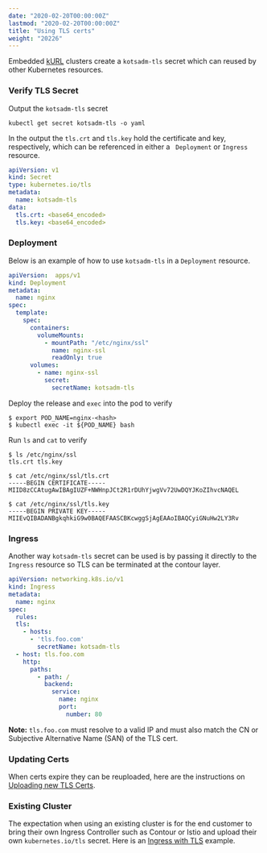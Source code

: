```yaml
---
date: "2020-02-20T00:00:00Z"
lastmod: "2020-02-20T00:00:00Z"
title: "Using TLS certs"
weight: "20226"
---
```


Embedded [kURL](https://kurl.sh) clusters create a `kotsadm-tls` secret which can reused by other Kubernetes resources.

### Verify TLS Secret

Output the `kotsadm-tls` secret

```shell
kubectl get secret kotsadm-tls -o yaml
```

In the output the `tls.crt` and `tls.key` hold the certificate and key, respectively, which can be referenced in either a ` Deployment` or `Ingress` resource.

```yaml
apiVersion: v1
kind: Secret
type: kubernetes.io/tls
metadata:
  name: kotsadm-tls
data:
  tls.crt: <base64_encoded>
  tls.key: <base64_encoded>
```

### Deployment

Below is an example of how to use `kotsadm-tls` in a `Deployment` resource.

```yaml
apiVersion:  apps/v1
kind: Deployment 
metadata:
  name: nginx
spec:
  template:
    spec:
      containers:
        volumeMounts:
          - mountPath: "/etc/nginx/ssl"
            name: nginx-ssl
            readOnly: true
      volumes:
        - name: nginx-ssl
          secret:
            secretName: kotsadm-tls
```

Deploy the release and `exec` into the pod to verify

```shell
$ export POD_NAME=nginx-<hash>
$ kubectl exec -it ${POD_NAME} bash
```

Run `ls` and `cat` to verify

```shell
$ ls /etc/nginx/ssl
tls.crt tls.key

$ cat /etc/nginx/ssl/tls.crt
-----BEGIN CERTIFICATE-----
MIID8zCCAtugAwIBAgIUZF+NWHnpJCt2R1rDUhYjwgVv72UwDQYJKoZIhvcNAQEL

$ cat /etc/nginx/ssl/tls.key
-----BEGIN PRIVATE KEY-----
MIIEvQIBADANBgkqhkiG9w0BAQEFAASCBKcwggSjAgEAAoIBAQCyiGNuHw2LY3Rv
```

### Ingress

Another way `kotsadm-tls` secret can be used is by passing it directly to the `Ingress` resource so TLS can be terminated at the contour layer.

```yaml
apiVersion: networking.k8s.io/v1
kind: Ingress
metadata:
  name: nginx
spec:
  rules:
  tls:
    - hosts:
      - 'tls.foo.com'
        secretName: kotsadm-tls
  - host: tls.foo.com
    http:
      paths:
        - path: /
          backend:
            service:
              name: nginx
              port:
                number: 80
```
**Note:** `tls.foo.com` must resolve to a valid IP and must also match the CN or Subjective Alternative Name (SAN) of the TLS cert.

### Updating Certs

When certs expire they can be reuploaded, here are the instructions on [Uploading new TLS Certs](https://kurl.sh/docs/install-with-kurl/setup-tls-certs#uploading-new-tls-certs).

### Existing Cluster

The expectation when using an existing cluster is for the end customer to bring their own Ingress Controller such as Contour or Istio and upload their own `kubernetes.io/tls` secret. 
Here is an [Ingress with TLS](https://kubernetes.io/docs/concepts/services-networking/ingress/#tls) example.
